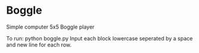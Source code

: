 # Boggle
Simple computer 5x5 Boggle player

To run: python boggle.py 
Input each block lowercase seperated by a space and new line for each row.
